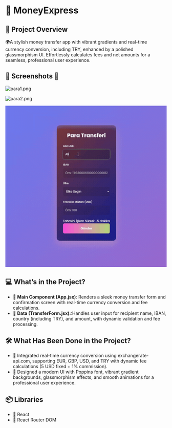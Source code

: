 # 🔑 MoneyExpress

## 📖 Project Overview
🌍A stylish money transfer app with vibrant gradients and real-time currency conversion, including TRY, enhanced by a polished glassmorphism UI. Effortlessly calculates fees and net amounts for a seamless, professional user experience.

## 📸 Screenshots 📸

![para1.png](https://github.com/Fiartaks/70-React-Para-Transferi/blob/main/public/para1.png)

![para2.png](https://github.com/Fiartaks/70-React-Para-Transferi/blob/main/public/para2.png)

![para2.png](https://github.com/Fiartaks/70-React-Money-Express/blob/main/public/para3.gif)



## 💻 What’s in the Project?
- 🌟 **Main Component (App.jsx)**: Renders a sleek money transfer form and confirmation screen with real-time currency conversion and fee calculations.
- 📍 **Data (TransferForm.jsx):**:Handles user input for recipient name, IBAN, country (including TRY), and amount, with dynamic validation and fee processing.


## 🛠️ What Has Been Done in the Project?
- 🔄 Integrated real-time currency conversion using exchangerate-api.com, supporting EUR, GBP, USD, and TRY with dynamic fee calculations (5 USD fixed + 1% commission).
- 🎨 Designed a modern UI with Poppins font, vibrant gradient backgrounds, glassmorphism effects, and smooth animations for a professional user experience. 

## 📦 Libraries
- 📘 React  
- 🚦 React Router DOM



